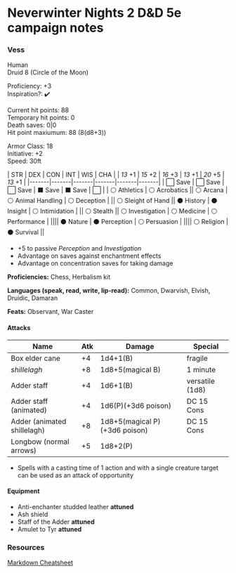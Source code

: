 # Neverwinter Nights 2 D&D 5e campaign notes

### Vess

Human  
Druid 8 (Circle of the Moon)

Proficiency: +3  
Inspiration?: :heavy_check_mark:

Current hit points: 88  
Temporary hit points: 0  
Death saves: 0|0  
Hit point maxiumum: 88 (8(d8+3))

Armor Class: 18  
Initiative: +2  
Speed: 30ft

|  STR  |  DEX  |  CON  |  INT  |  WIS  |  CHA  |
| *13* +1 | *15* +2 | *16* +3 | *13* +1 | *20* +5 | *13* +1 |
|-------|-------|-------|-------|-------|-------|
| :white_large_square: Save | :white_large_square: Save | :white_large_square: Save | :black_large_square: Save | :black_large_square: Save | :white_large_square: |
| :white_circle: Athletics | :white_circle: Acrobatics || :white_circle: Arcana | :white_circle: Animal Handling | :white_circle: Deception |
|| :white_circle: Sleight of Hand || :black_circle: History | :black_circle: Insight | :white_circle: Intimidation |
|| :white_circle: Stealth || :white_circle: Investigation | :white_circle: Medicine | :white_circle: Performance |
|||| :black_circle: Nature | :black_circle: Perception | :white_circle: Persuasion | 
|||| :white_circle: Religion | :black_circle: Survival ||

* +5 to passive *Perception* and *Investigation*
* Advantage on saves against enchantment effects
* Advantage on concentration saves for taking damage


**Proficiencies:** Chess, Herbalism kit

**Languages (speak, read, write, lip-read):** Common, Dwarvish, Elvish, Druidic, Damaran

**Feats:** Observant, War Caster

#### Attacks

| Name                        | Atk | Damage                  | Special         |
|-----------------------------|-----|-------------------------|-----------------|
| Box elder cane              | +4  | 1d4+1(B)                | fragile         |
| *shillelagh*                | +8  | 1d8+5(magical B)        | 1 minute        |
| Adder staff                 | +4  | 1d6+1(B)                | versatile (1d8) |
| Adder staff (animated)      | +4  | 1d6(P)(+3d6 poison)     | DC 15 Cons      |
| Adder (animated shillelagh) | +8  | 1d8+5(magical P)(+3d6 poison)| DC 15 Cons |
| Longbow (normal arrows)     | +5  | 1d8+2(P)                |                 |

* Spells with a casting time of 1 action and with a single creature target can be used as an attack of opportunity

#### Equipment

* Anti-enchanter studded leather **attuned**
* Ash shield 
* Staff of the Adder **attuned**
* Amulet to Tyr **attuned**


### Resources

[Markdown Cheatsheet](https://github.com/adam-p/markdown-here/wiki/Markdown-Cheatsheet)



